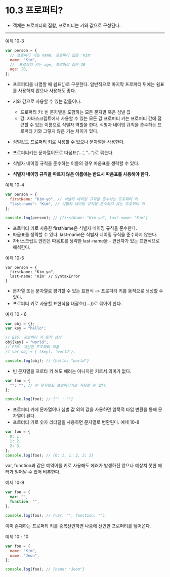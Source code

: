# 10.3 프로퍼티?

- 객체는 프로퍼티의 집합, 프로퍼티는 키와 값으로 구성된다.

---

예제 10-3

```js
var person = {
  // 프로퍼티 키는 name, 프로퍼티 값은 'Kim'
  name: "Kim",
  //  프로퍼티 키는 age, 프로퍼티 값은 20
  age: 20,
};
```

- 프로퍼티를 나열할 때 쉼표(,)로 구분한다. 일반적으로 마지막 프로퍼티 뒤에는 쉼표를 사용하지 않으나 사용해도 좋다.

- 키와 값으로 사용할 수 있는 값들이다.

  - 프로퍼티 키: 빈 문자열을 포함하는 모든 문자열 혹은 심벌 값
  - 값: 자바스크립트에서 사용할 수 있는 모든 값
    프로퍼티 키는 프로퍼티 값에 접근할 수 있는 이름으로 식별자 역할을 한다.
    식별자 네이밍 규칙을 준수하는 프로퍼티 키와 그렇지 않은 키는 차이가 있다.

- 심벌값도 프로퍼티 키로 사용할 수 있으나 문자열을 사용한다.
- 프로퍼티키는 문자열이므로 따옴표('...', "...")로 묶는다.
- 식별자 네이밍 규칙을 준수하는 이름의 경우 따옴표를 생략할 수 있다.
- **식별자 네이밍 규칙을 따르지 않은 이름에는 반드시 따옴표를 사용해야 한다.**

예제 10-4

```js
var person = {
  firstName: "Kim-yo", // 식별자 네이밍 규칙을 준수하는 프로퍼티 키
  "last-name": "Kim", // 식별자 네이밍 규칙을 준수하지 않는 프로퍼티 키
};

console.log(person); // {firstName: "Kim-yo", last-name: "Kim"}
```

- 프로퍼티 키로 사용한 firstName은 식별자 네이밍 규칙을 준수한다.
- 따옴표를 생략할 수 있다. last-name은 식별자 네이밍 규칙을 준수하지 않는다.
- 자바스크립트 엔진은 따옴표를 생략한 last-name을 - 연산자가 있는 표현식으로 해석한다.

예제 10-5

```JS
var person = {
  firstName: "Kim-yo",
  last-name: 'Kim' // SyntaxError
}
```

- 문자열 또는 문자열로 평가할 수 있는 표현식 -> 프로퍼티 키를 동적으로 생성할 수 있다.
- 프로퍼티 키로 사용할 표현식을 대괄호({...})로 묶어야 한다.

예제 10 - 6

```js
var obj = {};
var key = "hello";

// ES5: 프로퍼티 키 동적 생성
obj[key] = "world";
// ES6: 계산된 프로퍼티 이름
// var obj = { [key]: 'world'};

console.log(obj); // {hello: "world"}
```

- 빈 문자열을 프로타 키 해도 에러는 아니지만 키로서 의미가 없다.

```js
var foo = {
  "": "", // 빈 문자열도 프로퍼티키로 사용할 순 있다.
};

console.log(foo); // {"" : ""}
```

- 프로퍼티 키에 문자열이나 심벌 값 외의 값을 사용하면 암묵적 타입 변환을 통해 문자열이 된다.
- 프로터티 키로 숫자 리터럴을 사용하면 문자열로 변환된다.
  예제 10-8

```js
var foo = {
  0: 1,
  1: 2,
  2: 3,
};
console.log(foo); // {0: 1, 1: 2, 2: 3}
```

var, function과 같은 예약어를 키로 사용해도 에러가 발생하진 않으나 예상치 못한 에러가 일어날 수 있어 비추한다.

예제 10-9

```js
var foo = {
  var: "",
  function: "",
};

console.log(foo); // {var: "", function: ""}
```

이미 존재하는 프로퍼티 키를 중복선언하면 나중에 선언한 프로퍼티를 덮어쓴다.

예제 10 - 10

```js
var foo = {
  name: "Kim",
  name: "Jeon",
};

console.log(foo); // {name: "Jeon"}
```
